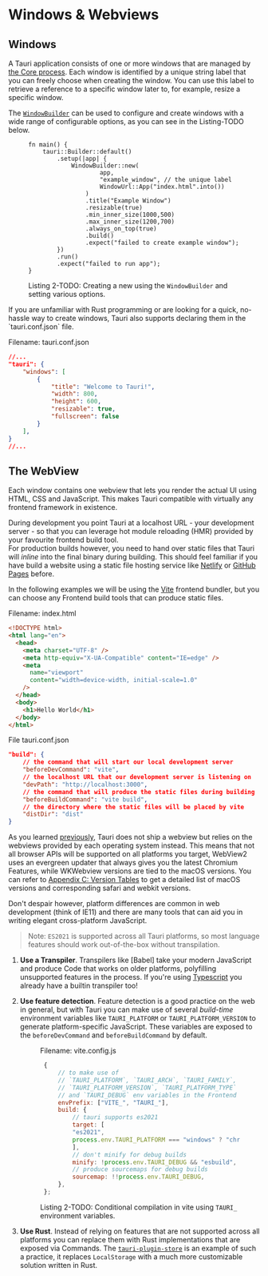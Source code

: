 # Windows & Webviews

## Windows
<!-- TODO: "freely choose" should be restricted since it's alphanumeric (plus some special chars) only -->
A Tauri application consists of one or more windows that are managed
by [the Core process]. Each window is identified by a unique string
label that you can freely choose when creating the window. You can use
this label to retrieve a reference to a specific window later to, for
example, resize a specific window.

The [`WindowBuilder`] can be used to configure and create windows with
a wide range of configurable options, as you can see in the
Listing-TODO below.

<figure>

```rust,ignore
fn main() {
    tauri::Builder::default()
        .setup(|app| {
            WindowBuilder::new(
                    app,
                    "example_window", // the unique label
                    WindowUrl::App("index.html".into())
                )
                .title("Example Window")
                .resizable(true)
                .min_inner_size(1000,500)
                .max_inner_size(1200,700)
                .always_on_top(true)
                .build()
                .expect("failed to create example window");
        })
        .run()
        .expect("failed to run app");
}
```

<figcaption>

Listing 2-TODO: Creating a new using the `WindowBuilder` and setting
various options.

</figcaption>
</figure>
<!-- TODO: Do we want/need to show a js example here too? -->
If you are unfamiliar with Rust programming or are looking for a
quick, no-hassle way to create windows, Tauri also supports declaring
them in the `tauri.conf.json` file.

Filename: tauri.conf.json

```json
//...
"tauri": {
    "windows": [
        {
            "title": "Welcome to Tauri!",
            "width": 800,
            "height": 600,
            "resizable": true,
            "fullscreen": false
        }
    ],
}
//...
```

<!-- TODO: Demonstrate window instance APIs -->

## The WebView

Each window contains one webview that lets you render the actual UI
using HTML, CSS and JavaScript. This makes Tauri compatible with
virtually any frontend framework in existence.

During development you point Tauri at a localhost URL - your
development server - so that you can leverage hot module reloading
(HMR) provided by your favourite frontend build tool. <br> For
production builds however, you need to hand over static files that
Tauri will _inline_ into the final binary during building. This should
feel familiar if you have build a website using a static file hosting
service like [Netlify] or [GitHub Pages] before.

In the following examples we will be using the [Vite] frontend
bundler, but you can choose any Frontend build tools that can produce
static files.

Filename: index.html

```html
<!DOCTYPE html>
<html lang="en">
  <head>
    <meta charset="UTF-8" />
    <meta http-equiv="X-UA-Compatible" content="IE=edge" />
    <meta
      name="viewport"
      content="width=device-width, initial-scale=1.0"
    />
  </head>
  <body>
    <h1>Hello World</h1>
  </body>
</html>
```

File tauri.conf.json

```json
"build": {
    // the command that will start our local development server
    "beforeDevCommand": "vite",
    // the localhost URL that our development server is listening on
    "devPath": "http://localhost:3000",
    // the command that will produce the static files during building
    "beforeBuildCommand": "vite build",
    // the directory where the static files will be placed by vite
    "distDir": "dist"
}
```
<!-- TODO: distDir above should probably be ../dist since it's the most likely one -->
As you learned [previously][the webview process], Tauri does not ship a
webview but relies on the webviews provided by each operating system
instead. This means that not all browser APIs will be supported on all
platforms you target, WebView2 uses an evergreen updater that always
gives you the latest Chromium Features, while WKWebview versions are
tied to the macOS versions. You can refer to [Appendix C: Version
Tables] to get a detailed list of macOS versions and corresponding
safari and webkit versions.

Don't despair however, platform differences are common in web
development (think of IE11) and there are many tools that can aid you
in writing elegant cross-platform JavaScript.

> Note: `ES2021` is supported across all Tauri platforms, so most
> language features should work out-of-the-box without transpilation.

1. **Use a Transpiler**. Transpilers like [Babel] take your modern
   JavaScript and produce Code that works on older platforms,
   polyfilling unsupported features in the process. If you're using
   [Typescript] you already have a builtin transpiler too!
2. **Use feature detection**. Feature detection is a good practice on
   the web in general, but with Tauri you can make use of several
   _build-time_ environment variables like `TAURI_PLATFORM` or
   `TAURI_PLATFORM_VERSION` to generate platform-specific JavaScript.
   These variables are exposed to the `beforeDevCommand` and
   `beforeBuildCommand` by default.

    <figure>
   Filename: vite.config.js

   ```javascript
    {
        // to make use of
        // `TAURI_PLATFORM`, `TAURI_ARCH`, `TAURI_FAMILY`,
        // `TAURI_PLATFORM_VERSION`, `TAURI_PLATFORM_TYPE`
        // and `TAURI_DEBUG` env variables in the Frontend
        envPrefix: ["VITE_", "TAURI_"],
        build: {
            // tauri supports es2021
            target: [
            "es2021",
            process.env.TAURI_PLATFORM === "windows" ? "chrome97" : "safari13",
            ],
            // don't minify for debug builds
            minify: !process.env.TAURI_DEBUG && "esbuild",
            // produce sourcemaps for debug builds
            sourcemap: !!process.env.TAURI_DEBUG,
        },
    };
   ```

    <figcaption>

    Listing 2-TODO: Conditional compilation in vite using `TAURI_` environment variables.

    </figcaption>
   </figure>

3. **Use Rust**. Instead of relying on features that are not supported
   across all platforms you can replace them with Rust implementations
   that are exposed via Commands. The [`tauri-plugin-store`] is an
   example of such a practice, it replaces `LocalStorage` with a much
   more customizable solution written in Rust.

[the core process]: ../background/process-model.md#the-core-process
[the webview process]: ../background/process-model.md#the-core-process
[`windowbuilder`]:
  https://docs.rs/tauri/*/tauri/async_runtime/struct.WindowBuilder.html
[netlify]: https://www.netlify.com/
[github pages]: https://pages.github.com/
[vite]: https://vitejs.dev
[appendix c: version tables]: ../appendix/version-tables.md
[typescript]: https://www.typescriptlang.org/
[`tauri-plugin-store`]:
  https://github.com/tauri-apps/tauri-plugin-store
